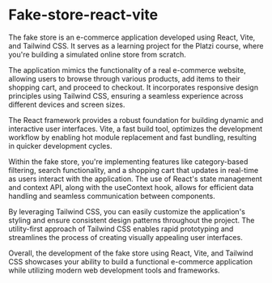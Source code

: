 # Fake-store-react-vite
The fake store is an e-commerce application developed using React, Vite, and Tailwind CSS. It serves as a learning project for the Platzi course, where you're building a simulated online store from scratch.

The application mimics the functionality of a real e-commerce website, allowing users to browse through various products, add items to their shopping cart, and proceed to checkout. It incorporates responsive design principles using Tailwind CSS, ensuring a seamless experience across different devices and screen sizes.

The React framework provides a robust foundation for building dynamic and interactive user interfaces. Vite, a fast build tool, optimizes the development workflow by enabling hot module replacement and fast bundling, resulting in quicker development cycles.

Within the fake store, you're implementing features like category-based filtering, search functionality, and a shopping cart that updates in real-time as users interact with the application. The use of React's state management and context API, along with the useContext hook, allows for efficient data handling and seamless communication between components.

By leveraging Tailwind CSS, you can easily customize the application's styling and ensure consistent design patterns throughout the project. The utility-first approach of Tailwind CSS enables rapid prototyping and streamlines the process of creating visually appealing user interfaces.

Overall, the development of the fake store using React, Vite, and Tailwind CSS showcases your ability to build a functional e-commerce application while utilizing modern web development tools and frameworks.
